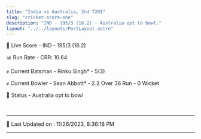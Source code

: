 ```yaml
---
title: "India vs Australia, 2nd T20I"
slug: "cricket-score-one"
description: "IND - 195/3 (18.2) - Australia opt to bowl."
layout: "../../layouts/PostLayout.astro"
---
```


🔴 Live Score - IND - 195/3 (18.2)  

📊 Run Rate - CRR: 10.64  

✊ Current Batsman - Rinku Singh* - 5(3)  

✊ Current Bowler - Sean Abbott* - 2.2 Over 36 Run - 0 Wicket  

📑 Status - Australia opt to bowl

<br />

***

📝 Last Updated on : 11/26/2023, 8:36:18 PM

***

